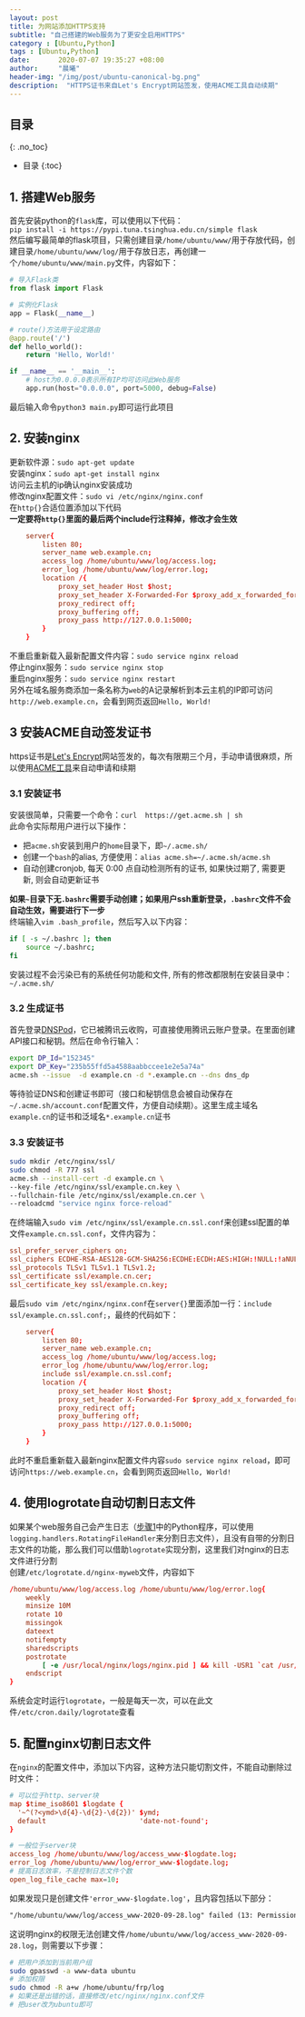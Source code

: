 ```yaml
---
layout: post
title: 为网站添加HTTPS支持
subtitle: "自己搭建的Web服务为了更安全启用HTTPS"
category : [Ubuntu,Python]
tags : [Ubuntu,Python]
date:       2020-07-07 19:35:27 +08:00
author:     "晨曦"
header-img: "/img/post/ubuntu-canonical-bg.png"
description:  "HTTPS证书来自Let's Encrypt网站签发，使用ACME工具自动续期"
---
```

  
## 目录
{: .no_toc}

* 目录
{:toc}

## 1. 搭建Web服务
首先安装python的`flask`库，可以使用以下代码：  
`pip install -i https://pypi.tuna.tsinghua.edu.cn/simple flask`  
然后编写最简单的flask项目，只需创建目录`/home/ubuntu/www/`用于存放代码，创建目录`/home/ubuntu/www/log/`用于存放日志，再创建一个`/home/ubuntu/www/main.py`文件，内容如下：  
```python
# 导入Flask类
from flask import Flask

# 实例化Flask
app = Flask(__name__)

# route()方法用于设定路由
@app.route('/')
def hello_world():
    return 'Hello, World!'

if __name__ == '__main__':
    # host为0.0.0.0表示所有IP均可访问此Web服务
    app.run(host="0.0.0.0", port=5000, debug=False)
```
最后输入命令`python3 main.py`即可运行此项目
## 2. 安装nginx
更新软件源：`sudo apt-get update`  
安装nginx：`sudo apt-get install nginx`  
访问云主机的ip确认nginx安装成功  
修改nginx配置文件：`sudo vi /etc/nginx/nginx.conf`  
在`http{}`合适位置添加以下代码  
**一定要将`http{}`里面的最后两个include行注释掉，修改才会生效**  
```conf
    server{
        listen 80;
        server_name web.example.cn;
        access_log /home/ubuntu/www/log/access.log;
        error_log /home/ubuntu/www/log/error.log;
        location /{
            proxy_set_header Host $host;
            proxy_set_header X-Forwarded-For $proxy_add_x_forwarded_for;
            proxy_redirect off;
            proxy_buffering off;
            proxy_pass http://127.0.0.1:5000;
        }
    }
```
不重启重新载入最新配置文件内容：`sudo service nginx reload`  
停止nginx服务：`sudo service nginx stop`  
重启nginx服务：`sudo service nginx restart`  
另外在域名服务商添加一条名称为`web`的A记录解析到本云主机的IP即可访问`http://web.example.cn`，会看到网页返回`Hello, World!`  
## 3 安装ACME自动签发证书
https证书是[Let's Encrypt](https://letsencrypt.org/)网站签发的，每次有限期三个月，手动申请很麻烦，所以使用[ACME工具](https://github.com/acmesh-official/acme.sh)来自动申请和续期  
### 3.1 安装证书
安装很简单，只需要一个命令：`curl  https://get.acme.sh | sh`  
此命令实际帮用户进行以下操作：  
* 把`acme.sh`安装到用户的`home`目录下，即`~/.acme.sh/`  
* 创建一个`bash`的alias, 方便使用：`alias acme.sh=~/.acme.sh/acme.sh`  
* 自动创建cronjob, 每天 0:00 点自动检测所有的证书, 如果快过期了, 需要更新, 则会自动更新证书

**如果`~`目录下无`.bashrc`需要手动创建；如果用户ssh重新登录，`.bashrc`文件不会自动生效，需要进行下一步**  
终端输入`vim .bash_profile`，然后写入以下内容：  
```bash
if [ -s ~/.bashrc ]; then
    source ~/.bashrc;
fi
```
安装过程不会污染已有的系统任何功能和文件, 所有的修改都限制在安装目录中： `~/.acme.sh/`  
### 3.2 生成证书
首先登录[DNSPod]("https://console.dnspod.cn/")，它已被腾讯云收购，可直接使用腾讯云账户登录。在里面创建API接口和秘钥。然后在命令行输入：  
```bash
export DP_Id="152345"
export DP_Key="235b55ffd5a4588aabbccee1e2e5a74a"
acme.sh --issue  -d example.cn -d *.example.cn --dns dns_dp
```
等待验证DNS和创建证书即可（接口和秘钥信息会被自动保存在`~/.acme.sh/account.conf`配置文件，方便自动续期）。这里生成主域名`example.cn`的证书和泛域名`*.example.cn`证书  
### 3.3 安装证书
```bash
sudo mkdir /etc/nginx/ssl/
sudo chmod -R 777 ssl
acme.sh --install-cert -d example.cn \
--key-file /etc/nginx/ssl/example.cn.key \
--fullchain-file /etc/nginx/ssl/example.cn.cer \
--reloadcmd "service nginx force-reload"
```
在终端输入`sudo vim /etc/nginx/ssl/example.cn.ssl.conf`来创建ssl配置的单文件`example.cn.ssl.conf`，文件内容为：
```conf
ssl_prefer_server_ciphers on;
ssl_ciphers ECDHE-RSA-AES128-GCM-SHA256:ECDHE:ECDH:AES:HIGH:!NULL:!aNULL:!MD5:!ADH:!RC4;
ssl_protocols TLSv1 TLSv1.1 TLSv1.2;
ssl_certificate ssl/example.cn.cer;
ssl_certificate_key ssl/example.cn.key;
```
最后`sudo vim /etc/nginx/nginx.conf`在`server{}`里面添加一行：`include ssl/example.cn.ssl.conf;`，最终的代码如下：  
```conf
    server{
        listen 80;
        server_name web.example.cn;
        access_log /home/ubuntu/www/log/access.log;
        error_log /home/ubuntu/www/log/error.log;
        include ssl/example.cn.ssl.conf;
        location /{
            proxy_set_header Host $host;
            proxy_set_header X-Forwarded-For $proxy_add_x_forwarded_for;
            proxy_redirect off;
            proxy_buffering off;
            proxy_pass http://127.0.0.1:5000;
        }
    }
```
此时不重启重新载入最新nginx配置文件内容`sudo service nginx reload`，即可访问`https://web.example.cn`，会看到网页返回`Hello, World!`  
## 4. 使用logrotate自动切割日志文件
如果某个web服务自己会产生日志（[步骤1](#1-搭建web服务)中的Python程序，可以使用`logging.handlers.RotatingFileHandler`来分割日志文件），且没有自带的分割日志文件的功能，那么我们可以借助`logrotate`实现分割，这里我们对nginx的日志文件进行分割  
创建`/etc/logrotate.d/nginx-myweb`文件，内容如下  
```conf
/home/ubuntu/www/log/access.log /home/ubuntu/www/log/error.log{
    weekly
    minsize 10M
    rotate 10
    missingok
    dateext
    notifempty
    sharedscripts
    postrotate
        [ -e /usr/local/nginx/logs/nginx.pid ] && kill -USR1 `cat /usr/local/nginx/logs/nginx.pid`
    endscript
}
```
系统会定时运行`logrotate`，一般是每天一次，可以在此文件`/etc/cron.daily/logrotate`查看
## 5. 配置nginx切割日志文件
在`nginx`的配置文件中，添加以下内容，这种方法只能切割文件，不能自动删除过时文件：  
```conf
# 可以位于http、server块
map $time_iso8601 $logdate {
  '~^(?<ymd>\d{4}-\d{2}-\d{2})' $ymd;
  default                       'date-not-found';
}

# 一般位于server块
access_log /home/ubuntu/www/log/access_www-$logdate.log;
error_log /home/ubuntu/www/log/error_www-$logdate.log;
# 提高日志效率，不是控制日志文件个数
open_log_file_cache max=10;
```
如果发现只是创建文件`'error_www-$logdate.log'`，且内容包括以下部分：  
```txt
"/home/ubuntu/www/log/access_www-2020-09-28.log" failed (13: Permission denied) while logging request
```
这说明nginx的权限无法创建文件`/home/ubuntu/www/log/access_www-2020-09-28.log`，则需要以下步骤：  
```bash
# 把用户添加到当前用户组
sudo gpasswd -a www-data ubuntu
# 添加权限
sudo chmod -R a+w /home/ubuntu/frp/log
# 如果还是出错的话，直接修改/etc/nginx/nginx.conf文件
# 把user改为ubuntu即可
```